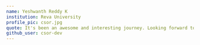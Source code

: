```yaml
---
name: Yeshwanth Reddy K
institution: Reva University
profile_pic: csor.jpg
quote: It's been an awesome and interesting journey. Looking forward to the next one
github_user: csor-dev
---
```


